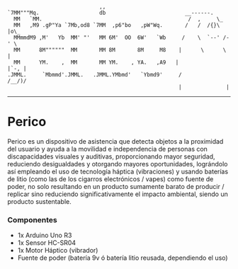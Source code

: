 ```
                             ,,                      
`7MM"""Mq.                   db                         __------.
  MM   `MM.                                              /  ,     \_
  MM   ,M9 .gP"Ya `7Mb,od8 `7MM  ,p6"bo   ,pW"Wq.       /   /  /{}\ |o\_
  MMmmdM9 ,M'   Yb  MM' "'   MM 6M'  OO  6W'   `Wb     /    \  `--' /-' \
  MM      8M""""""  MM       MM 8M       8M     M8    |      \      \    |
  MM      YM.    ,  MM       MM YM.    , YA.   ,A9   |              |`-, |
.JMML.     `Mbmmd'.JMML.   .JMML.YMbmd'   `Ybmd9'     /              /__/)/
                                                      |              |                                                           
```
- - -
# Perico
Perico es un dispositivo de asistencia que detecta objetos a la proximidad del usuario y ayuda a la movilidad e independencia de personas con discapacidades visuales y auditivas, proporcionando mayor seguridad, reduciendo desigualdades y otorgando mayores oportunidades, lográndolo así empleando el uso de tecnología háptica (vibraciones) y usando baterías de litio (como las de los cigarros electrónicos / vapes) como fuente de poder, no solo resultando en un producto sumamente barato de producir / replicar sino reduciendo significativamente el impacto ambiental, siendo un producto sustentable.

### Componentes
- 1x Arduino Uno R3
- 1x Sensor HC-SR04
- 1x Motor Háptico (vibrador)
- Fuente de poder (batería 9v ó batería litio reusada, dependiendo el uso)

